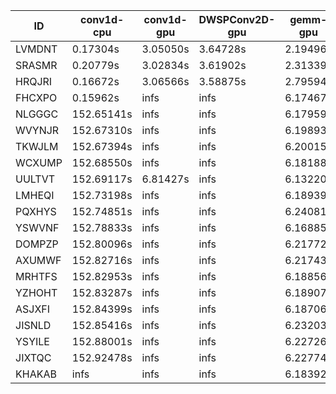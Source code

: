 |ID|conv1d-cpu|conv1d-gpu|DWSPConv2D-gpu|gemm-gpu|avg|
|-|-|-|-|-|-|
|LVMDNT|0.17304s|3.05050s|3.64728s|2.19496s|2.26645s|
|SRASMR|0.20779s|3.02834s|3.61902s|2.31339s|2.29214s|
|HRQJRI|0.16672s|3.06566s|3.58875s|2.79594s|2.40427s|
|FHCXPO|0.15962s|infs|infs|6.17467s|infs|
|NLGGGC|152.65141s|infs|infs|6.17959s|infs|
|WVYNJR|152.67310s|infs|infs|6.19893s|infs|
|TKWJLM|152.67394s|infs|infs|6.20015s|infs|
|WCXUMP|152.68550s|infs|infs|6.18188s|infs|
|UULTVT|152.69117s|6.81427s|infs|6.13220s|infs|
|LMHEQI|152.73198s|infs|infs|6.18939s|infs|
|PQXHYS|152.74851s|infs|infs|6.24081s|infs|
|YSWVNF|152.78833s|infs|infs|6.16885s|infs|
|DOMPZP|152.80096s|infs|infs|6.21772s|infs|
|AXUMWF|152.82716s|infs|infs|6.21743s|infs|
|MRHTFS|152.82953s|infs|infs|6.18856s|infs|
|YZHOHT|152.83287s|infs|infs|6.18907s|infs|
|ASJXFI|152.84399s|infs|infs|6.18706s|infs|
|JISNLD|152.85416s|infs|infs|6.23203s|infs|
|YSYILE|152.88001s|infs|infs|6.22726s|infs|
|JIXTQC|152.92478s|infs|infs|6.22774s|infs|
|KHAKAB|infs|infs|infs|6.18392s|infs|
